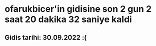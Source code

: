 # ofarukbicer'in gidisine son 2 gun 2 saat 20 dakika 32 saniye kaldi

## Gidis tarihi: 30.09.2022 :(